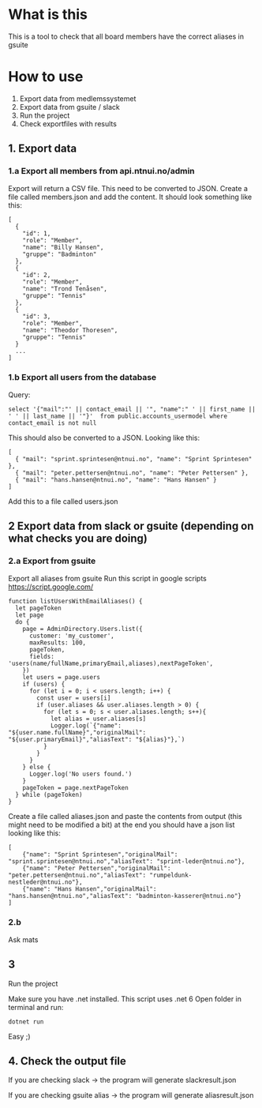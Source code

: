 # What is this

This is a tool to check that all board members have the correct aliases in gsuite

# How to use

1. Export data from medlemssystemet
2. Export data from gsuite / slack
3. Run the project
4. Check exportfiles with results

## 1. Export data

### 1.a Export all members from api.ntnui.no/admin

Export will return a CSV file. This need to be converted to JSON. Create a file called members.json and add the content.
It should look something like this:

```
[
  {
    "id": 1,
    "role": "Member",
    "name": "Billy Hansen",
    "gruppe": "Badminton"
  },
  {
    "id": 2,
    "role": "Member",
    "name": "Trond Tenåsen",
    "gruppe": "Tennis"
  },
  {
    "id": 3,
    "role": "Member",
    "name": "Theodor Thoresen",
    "gruppe": "Tennis"
  }
  ...
]
```

### 1.b Export all users from the database

Query:

```
select '{"mail":"' || contact_email || '", "name":" ' || first_name || ' ' || last_name || '"}'  from public.accounts_usermodel where contact_email is not null
```

This should also be converted to a JSON. Looking like this:

```
[
  { "mail": "sprint.sprintesen@ntnui.no", "name": "Sprint Sprintesen" },
  { "mail": "peter.pettersen@ntnui.no", "name": "Peter Pettersen" },
  { "mail": "hans.hansen@ntnui.no", "name": "Hans Hansen" }
]
```

Add this to a file called users.json

## 2 Export data from slack or gsuite (depending on what checks you are doing)

### 2.a Export from gsuite

Export all aliases from gsuite
Run this script in google scripts https://script.google.com/

```
function listUsersWithEmailAliases() {
  let pageToken
  let page
  do {
    page = AdminDirectory.Users.list({
      customer: 'my_customer',
      maxResults: 100,
      pageToken,
      fields: 'users(name/fullName,primaryEmail,aliases),nextPageToken',
    })
    let users = page.users
    if (users) {
      for (let i = 0; i < users.length; i++) {
        const user = users[i]
        if (user.aliases && user.aliases.length > 0) {
          for (let s = 0; s < user.aliases.length; s++){
            let alias = user.aliases[s]
            Logger.log(`{"name": "${user.name.fullName}","originalMail": "${user.primaryEmail}","aliasText": "${alias}"},`)
          }
        }
      }
    } else {
      Logger.log('No users found.')
    }
    pageToken = page.nextPageToken
  } while (pageToken)
}
```

Create a file called aliases.json and paste the contents from output (this might need to be modified a bit) at the end you should have a json list looking like this:

```
[
    {"name": "Sprint Sprintesen","originalMail": "sprint.sprintesen@ntnui.no","aliasText": "sprint-leder@ntnui.no"},
    {"name": "Peter Pettersen","originalMail": "peter.pettersen@ntnui.no","aliasText": "rumpeldunk-nestleder@ntnui.no"},
    {"name": "Hans Hansen","originalMail": "hans.hansen@ntnui.no","aliasText": "badminton-kasserer@ntnui.no"}
]
```

### 2.b

Ask mats

## 3

Run the project

Make sure you have .net installed.
This script uses .net 6
Open folder in terminal and run:

```
dotnet run
```

Easy ;)

## 4. Check the output file

If you are checking slack -> the program will generate slackresult.json

If you are checking gsuite alias -> the program will generate aliasresult.json
